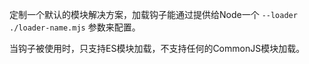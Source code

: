 定制一个默认的模块解决方案，加载钩子能通过提供给Node一个 `--loader ./loader-name.mjs` 参数来配置。

当钩子被使用时，只支持ES模块加载，不支持任何的CommonJS模块加载。
